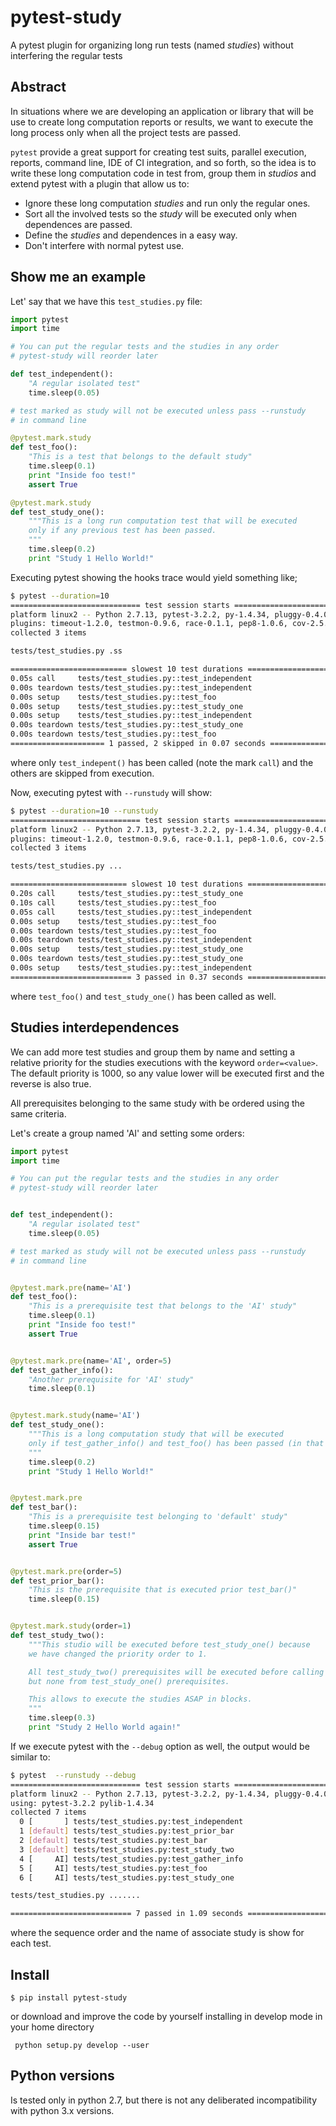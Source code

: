 # pytest-study
A pytest plugin for organizing long run tests (named *studies*) without interfering the regular tests

## Abstract

In situations where we are developing an application or library that will be use to create long computation reports or results, we want to execute the long process only when all the project tests are passed.

`pytest` provide a great support for creating test suits, parallel execution, reports, command line, IDE of CI integration, and so forth, so the idea is to write these long computation code in test from, group them in *studios* and extend pytest with a plugin that allow us to:

- Ignore these long computation *studies* and run only the regular ones.
- Sort all the involved tests so the *study* will be executed only when dependences are passed.
- Define the *studies* and dependences in a easy way.
- Don't interfere with normal pytest use.

## Show me an example

Let' say that we have this `test_studies.py` file:

```python
import pytest
import time

# You can put the regular tests and the studies in any order
# pytest-study will reorder later

def test_independent():
    "A regular isolated test"
    time.sleep(0.05)

# test marked as study will not be executed unless pass --runstudy
# in command line

@pytest.mark.study
def test_foo():
    "This is a test that belongs to the default study"
    time.sleep(0.1)
    print "Inside foo test!"
    assert True

@pytest.mark.study
def test_study_one():
    """This is a long run computation test that will be executed
    only if any previous test has been passed.
    """
    time.sleep(0.2)
    print "Study 1 Hello World!"

```

Executing pytest showing the hooks trace  would yield something like;

```bash
$ pytest --duration=10
============================= test session starts ==============================
platform linux2 -- Python 2.7.13, pytest-3.2.2, py-1.4.34, pluggy-0.4.0
plugins: timeout-1.2.0, testmon-0.9.6, race-0.1.1, pep8-1.0.6, cov-2.5.1, colordots-0.1, dependency-0.2, study-0.1
collected 3 items

tests/test_studies.py .ss

========================== slowest 10 test durations ===========================
0.05s call     tests/test_studies.py::test_independent
0.00s teardown tests/test_studies.py::test_independent
0.00s setup    tests/test_studies.py::test_foo
0.00s setup    tests/test_studies.py::test_study_one
0.00s setup    tests/test_studies.py::test_independent
0.00s teardown tests/test_studies.py::test_study_one
0.00s teardown tests/test_studies.py::test_foo
===================== 1 passed, 2 skipped in 0.07 seconds ======================
```

where only `test_indepent()` has been called (note the mark `call`) and the others are skipped from execution.

Now, executing pytest with `--runstudy` will show:

```bash
$ pytest --duration=10 --runstudy
============================= test session starts ==============================
platform linux2 -- Python 2.7.13, pytest-3.2.2, py-1.4.34, pluggy-0.4.0
plugins: timeout-1.2.0, testmon-0.9.6, race-0.1.1, pep8-1.0.6, cov-2.5.1, colordots-0.1, dependency-0.2, study-0.1
collected 3 items

tests/test_studies.py ...

========================== slowest 10 test durations ===========================
0.20s call     tests/test_studies.py::test_study_one
0.10s call     tests/test_studies.py::test_foo
0.05s call     tests/test_studies.py::test_independent
0.00s setup    tests/test_studies.py::test_foo
0.00s teardown tests/test_studies.py::test_foo
0.00s teardown tests/test_studies.py::test_independent
0.00s setup    tests/test_studies.py::test_study_one
0.00s teardown tests/test_studies.py::test_study_one
0.00s setup    tests/test_studies.py::test_independent
=========================== 3 passed in 0.37 seconds ===========================

```

where `test_foo()` and `test_study_one()` has been called as well.


## Studies interdependences

We can add more test studies and group them by name and setting a relative priority for the studies executions with the keyword `order=<value>`. The default priority is 1000, so any value lower will be executed first and the reverse is also true.

All prerequisites belonging to the same study with be ordered using the same criteria.

Let's create a group named 'AI' and setting some orders:

```python
import pytest
import time

# You can put the regular tests and the studies in any order
# pytest-study will reorder later


def test_independent():
    "A regular isolated test"
    time.sleep(0.05)

# test marked as study will not be executed unless pass --runstudy
# in command line


@pytest.mark.pre(name='AI')
def test_foo():
    "This is a prerequisite test that belongs to the 'AI' study"
    time.sleep(0.1)
    print "Inside foo test!"
    assert True


@pytest.mark.pre(name='AI', order=5)
def test_gather_info():
    "Another prerequisite for 'AI' study"
    time.sleep(0.1)


@pytest.mark.study(name='AI')
def test_study_one():
    """This is a long computation study that will be executed
    only if test_gather_info() and test_foo() has been passed (in that order)
    """
    time.sleep(0.2)
    print "Study 1 Hello World!"


@pytest.mark.pre
def test_bar():
    "This is a prerequisite test belonging to 'default' study"
    time.sleep(0.15)
    print "Inside bar test!"
    assert True


@pytest.mark.pre(order=5)
def test_prior_bar():
    "This is the prerequisite that is executed prior test_bar()"
    time.sleep(0.15)


@pytest.mark.study(order=1)
def test_study_two():
    """This studio will be executed before test_study_one() because
    we have changed the priority order to 1.

    All test_study_two() prerequisites will be executed before calling it
    but none from test_study_one() prerequisites.

    This allows to execute the studies ASAP in blocks.
    """
    time.sleep(0.3)
    print "Study 2 Hello World again!"

```


If we execute pytest with the `--debug` option as well, the output would be similar to:

```bash
$ pytest  --runstudy --debug
============================= test session starts ==============================
platform linux2 -- Python 2.7.13, pytest-3.2.2, py-1.4.34, pluggy-0.4.0 -- /usr/lib/wingide6/wingdb
using: pytest-3.2.2 pylib-1.4.34
collected 7 items
  0 [       ] tests/test_studies.py:test_independent
  1 [default] tests/test_studies.py:test_prior_bar
  2 [default] tests/test_studies.py:test_bar
  3 [default] tests/test_studies.py:test_study_two
  4 [     AI] tests/test_studies.py:test_gather_info
  5 [     AI] tests/test_studies.py:test_foo
  6 [     AI] tests/test_studies.py:test_study_one

tests/test_studies.py .......

=========================== 7 passed in 1.09 seconds ===========================

```

where the sequence order and the name of associate study is show for each test.

## Install

```
$ pip install pytest-study
```

or download and improve the code by yourself installing in develop mode in your home directory

```
 python setup.py develop --user
```


## Python versions

Is tested only in python 2.7, but there is not any deliberated incompatibility with python 3.x versions.
